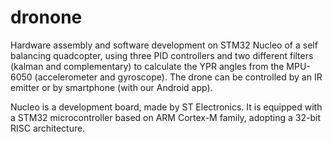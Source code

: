 # dronone

Hardware assembly and software development on STM32 Nucleo of a self balancing quadcopter, using three PID controllers and two different filters (kalman and complementary) to calculate the YPR angles from the MPU-6050 (accelerometer and gyroscope). The drone can be controlled by an IR emitter or by smartphone (with our Android app).

Nucleo is a development board, made by ST Electronics. It is equipped with a STM32 microcontroller based on ARM Cortex-M family, adopting a 32-bit RISC architecture.
